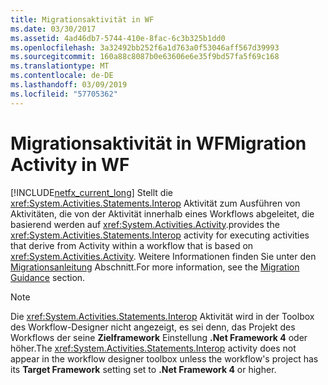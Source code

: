 ```yaml
---
title: Migrationsaktivität in WF
ms.date: 03/30/2017
ms.assetid: 4ad46db7-5744-410e-8fac-6c3b325b1dd0
ms.openlocfilehash: 3a32492bb252f6a1d763a0f53046aff567d39993
ms.sourcegitcommit: 160a88c8087b0e63606e6e35f9bd57fa5f69c168
ms.translationtype: MT
ms.contentlocale: de-DE
ms.lasthandoff: 03/09/2019
ms.locfileid: "57705362"
---
```

# <a name="migration-activity-in-wf"></a><span data-ttu-id="dc75e-102">Migrationsaktivität in WF</span><span class="sxs-lookup"><span data-stu-id="dc75e-102">Migration Activity in WF</span></span>
[!INCLUDE[netfx_current_long](../../../includes/netfx-current-long-md.md)] <span data-ttu-id="dc75e-103">Stellt die <xref:System.Activities.Statements.Interop> Aktivität zum Ausführen von Aktivitäten, die von der Aktivität innerhalb eines Workflows abgeleitet, die basierend werden auf <xref:System.Activities.Activity>.</span><span class="sxs-lookup"><span data-stu-id="dc75e-103">provides the <xref:System.Activities.Statements.Interop> activity for executing activities that derive from Activity within a workflow that is based on <xref:System.Activities.Activity>.</span></span> <span data-ttu-id="dc75e-104">Weitere Informationen finden Sie unter den [Migrationsanleitung](migration-guidance.md) Abschnitt.</span><span class="sxs-lookup"><span data-stu-id="dc75e-104">For more information, see the [Migration Guidance](migration-guidance.md) section.</span></span>  
  
> [!NOTE]
>  <span data-ttu-id="dc75e-105">Die <xref:System.Activities.Statements.Interop> Aktivität wird in der Toolbox des Workflow-Designer nicht angezeigt, es sei denn, das Projekt des Workflows der seine **Zielframework** Einstellung **.Net Framework 4** oder höher.</span><span class="sxs-lookup"><span data-stu-id="dc75e-105">The <xref:System.Activities.Statements.Interop> activity does not appear in the workflow designer toolbox unless the workflow's project has its **Target Framework** setting set to **.Net Framework 4** or higher.</span></span>
